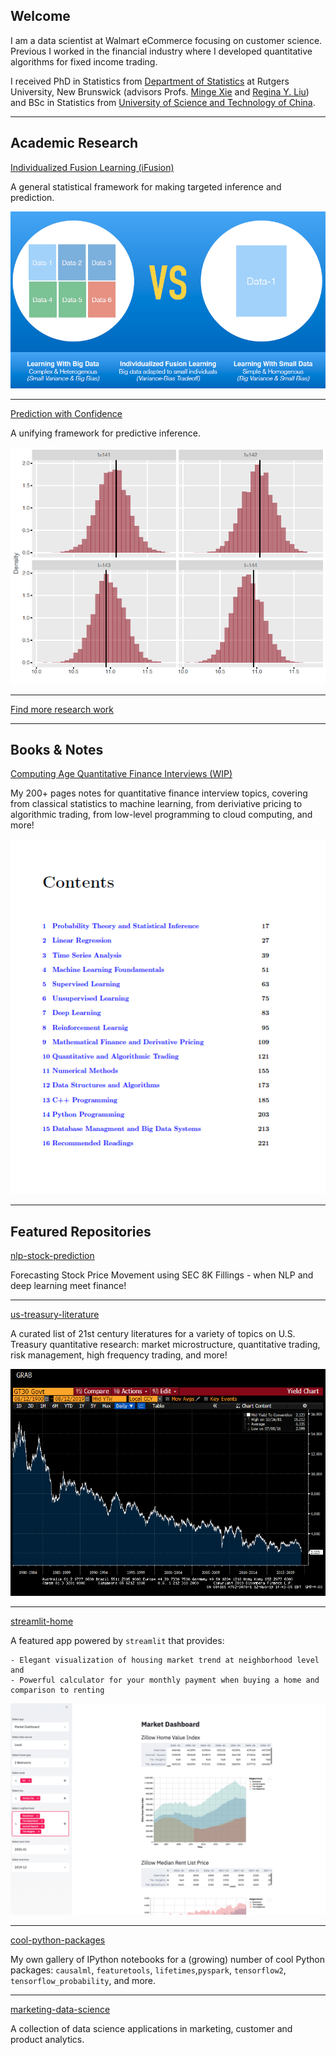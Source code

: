## Welcome

I am a data scientist at Walmart eCommerce focusing on customer science. Previous I worked in the financial industry where I developed quantitative algorithms for fixed income trading.
  	      
I received PhD in Statistics from <a href="http://stat.rutgers.edu/"> Department of Statistics</a> at Rutgers University, New Brunswick (advisors Profs. <a href="http://www.stat.rutgers.edu/home/mxie/">Minge Xie</a> and <a href="http://www.stat.rutgers.edu/joomlatools-files/docman-files/Liu-CV-05-2015.pdf">Regina Y. Liu</a>) and BSc in Statistics from <a href="http://www.ustc.edu.cn/">University of Science and Technology of China</a>.

---

## Academic Research

[Individualized Fusion Learning (iFusion)](/ifusion)

A general statistical framework for making targeted inference and prediction.

<img src="images/idea.png?raw=true" width="600"/>

---

[Prediction with Confidence](/pred)

A unifying framework for predictive inference.

<img src="images/pred.png?raw=true" width="600"/>

---

[Find more research work](/research)

---

## Books & Notes

[Computing Age Quantitative Finance Interviews (WIP)]()

My 200+ pages notes for quantitative finance interview topics, covering from classical statistics to machine learning, from deriviative pricing to algorithmic trading, from low-level programming to cloud computing, and more!

<img src="images/book.png?raw=true"/>

---

## Featured Repositories


[nlp-stock-prediction](https://github.com/jlshen2011/nlp-stock-prediction)

Forecasting Stock Price Movement using SEC 8K Fillings - when NLP and deep learning meet finance!

---

[us-treasury-literature](https://github.com/jlshen2011/us-treasury-literature)

A curated list of 21st century literatures for a variety of topics on U.S. Treasury quantitative research: market microstructure, quantitative trading, risk management, high frequency trading, and more!

<img src="images/tsy.gif?raw=true" width="600"/>

---

[streamlit-home](https://github.com/jlshen2011/streamlit-home)

	
A featured app powered by `streamlit` that provides:
	
	- Elegant visualization of housing market trend at neighborhood level and 
	- Powerful calculator for your monthly payment when buying a home and comparison to renting

<img src="images/market.png?raw=true" width="600"/>

---

[cool-python-packages](https://github.com/jlshen2011/cool-python-packages)

My own gallery of IPython notebooks for a (growing) number of cool Python packages: `causalml`, `featuretools`, `lifetimes`,`pyspark`, `tensorflow2`, `tensorflow_probability`, and more.

---

[marketing-data-science](https://github.com/jlshen2011/marketing-data-science)

A collection of data science applications in marketing, customer and product analytics. 
